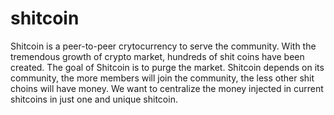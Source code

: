 # shitcoin
Shitcoin is a peer-to-peer crytocurrency to serve the community. With the tremendous growth of crypto market, hundreds of shit coins have been created. The goal of Shitcoin is to purge the market. Shitcoin depends on its community, the more members will join the community, the less other shit choins will have money. We want to centralize the money injected in current shitcoins in just one and unique shitcoin.
